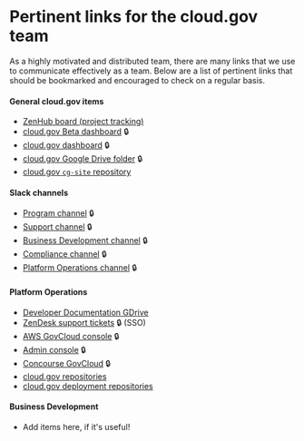 # Pertinent links for the cloud.gov team

As a highly motivated and distributed team, there are many links that we use to
communicate effectively as a team. Below are a list of pertinent links that
should be bookmarked and encouraged to check on a regular basis.

#### General cloud.gov items

- [ZenHub board (project tracking)][zenhub-story-board]
- [cloud.gov Beta dashboard](https://dashboard-beta.fr.cloud.gov/) :lock:
- [cloud.gov dashboard](https://dashboard.fr.cloud.gov/) :lock:
- [cloud.gov Google Drive folder][cg-drive-folder] :lock:
- [cloud.gov `cg-site` repository](https://github.com/cloud-gov/cg-site/)

#### Slack channels
- [Program channel][slack-program] :lock:
- [Support channel][slack-support] :lock:
- [Business Development channel][slack-business] :lock:
- [Compliance channel][slack-compliance] :lock:
- [Platform Operations channel][slack-platform] :lock:

#### Platform Operations

- [Developer Documentation GDrive](https://drive.google.com/drive/folders/1-JuCl9WmxjOMPNCUI49srHHuEtkA4BoE)
- [ZenDesk support tickets](https://cloud-gov.zendesk.com/agent/dashboard) :lock: (SSO)
- [AWS GovCloud console][aws-fr-console] :lock:
- [Admin console](https://admin.fr.cloud.gov/) :lock:
- [Concourse GovCloud](https://ci.fr.cloud.gov/) :lock:
- [cloud.gov repositories][github-cloud-gov-cg]
- [cloud.gov deployment repositories][github-cloud-gov-cg-deploy]

#### Business Development

- Add items here, if it's useful!

[slack-business]: https://gsa-tts.slack.com/messages/cg-business
[slack-compliance]: https://gsa-tts.slack.com/messages/cg-compliance
[slack-platform]: https://gsa-tts.slack.com/messages/cg-platform
[slack-program]: https://gsa-tts.slack.com/messages/cg-program
[slack-support]: https://gsa-tts.slack.com/messages/cg-support

[aws-fr-console]: https://signin.amazonaws-us-gov.com/?region=us-gov-west-1

[cg-dashboard]: https://dashboard.fr.cloud.gov/
[cg-drive-folder]: https://drive.google.com/drive/folders/0Bx6EvBXVDWwheUtVckVnOE1pRzA

[github-cloud-gov-cg]: https://github.com/search?utf8=✓&q=org%3Acloud-gov+cg-&type=Repositories&ref=searchresults
[github-cloud-gov-cg-deploy]: https://github.com/search?utf8=✓&q=org%3Acloud-gov+cg-deploy-&type=Repositories&ref=searchresults

[zenhub-story-board]: https://app.zenhub.com/workspaces/cg-story-board-5d217e937454737fd4fcffc8/board
